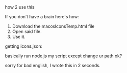 how 2 use this



If you don't have a brain here's how:
1. Download the macosIconsTemp.html file
2. Open said file.
3. Use it.



getting icons.json:

basically run node.js my script except change ur path ok?


sorry for bad english, I wrote this in 2 seconds.